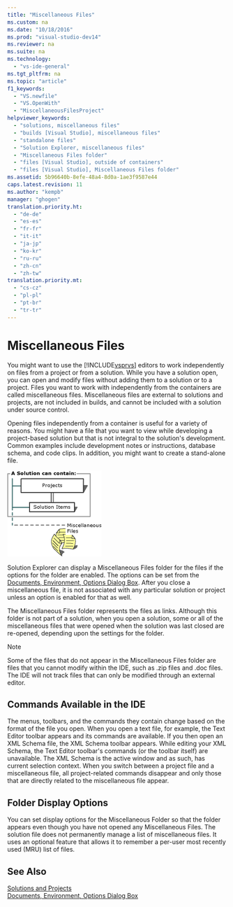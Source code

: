 ```yaml
---
title: "Miscellaneous Files"
ms.custom: na
ms.date: "10/18/2016"
ms.prod: "visual-studio-dev14"
ms.reviewer: na
ms.suite: na
ms.technology: 
  - "vs-ide-general"
ms.tgt_pltfrm: na
ms.topic: "article"
f1_keywords: 
  - "VS.newfile"
  - "VS.OpenWith"
  - "MiscellaneousFilesProject"
helpviewer_keywords: 
  - "solutions, miscellaneous files"
  - "builds [Visual Studio], miscellaneous files"
  - "standalone files"
  - "Solution Explorer, miscellaneous files"
  - "Miscellaneous Files folder"
  - "files [Visual Studio], outside of containers"
  - "files [Visual Studio], Miscellaneous Files folder"
ms.assetid: 5b96640b-8efe-48a4-8d0a-1ae3f9587e44
caps.latest.revision: 11
ms.author: "kempb"
manager: "ghogen"
translation.priority.ht: 
  - "de-de"
  - "es-es"
  - "fr-fr"
  - "it-it"
  - "ja-jp"
  - "ko-kr"
  - "ru-ru"
  - "zh-cn"
  - "zh-tw"
translation.priority.mt: 
  - "cs-cz"
  - "pl-pl"
  - "pt-br"
  - "tr-tr"
---
```

# Miscellaneous Files
You might want to use the [!INCLUDE[vsprvs](../codequality/includes/vsprvs_md.md)] editors to work independently on files from a project or from a solution. While you have a solution open, you can open and modify files without adding them to a solution or to a project. Files you want to work with independently from the containers are called miscellaneous files. Miscellaneous files are external to solutions and projects, are not included in builds, and cannot be included with a solution under source control.  
  
 Opening files independently from a container is useful for a variety of reasons. You might have a file that you want to view while developing a project-based solution but that is not integral to the solution's development. Common examples include development notes or instructions, database schema, and code clips. In addition, you might want to create a stand-alone file.  
  
 ![Solutions Projects](../reference/media/projects_solutions_misc.gif "Projects_Solutions_Misc")  
  
 Solution Explorer can display a Miscellaneous Files folder for the files if the options for the folder are enabled. The options can be set from the [Documents, Environment, Options Dialog Box](../reference/documents--environment--options-dialog-box.md). After you close a miscellaneous file, it is not associated with any particular solution or project unless an option is enabled for that as well.  
  
 The Miscellaneous Files folder represents the files as links. Although this folder is not part of a solution, when you open a solution, some or all of the miscellaneous files that were opened when the solution was last closed are re-opened, depending upon the settings for the folder.  
  
> [!NOTE]
>  Some of the files that do not appear in the Miscellaneous Files folder are files that you cannot modify within the IDE, such as .zip files and .doc files. The IDE will not track files that can only be modified through an external editor.  
  
## Commands Available in the IDE  
 The menus, toolbars, and the commands they contain change based on the format of the file you open. When you open a text file, for example, the Text Editor toolbar appears and its commands are available. If you then open an XML Schema file, the XML Schema toolbar appears. While editing your XML Schema, the Text Editor toolbar's commands (or the toolbar itself) are unavailable. The XML Schema is the active window and as such, has current selection context. When you switch between a project file and a miscellaneous file, all project-related commands disappear and only those that are directly related to the miscellaneous file appear.  
  
## Folder Display Options  
 You can set display options for the Miscellaneous Folder so that the folder appears even though you have not opened any Miscellaneous Files. The solution file does not permanently manage a list of miscellaneous files. It uses an optional feature that allows it to remember a per-user most recently used (MRU) list of files.  
  
## See Also  
 [Solutions and Projects](../ide/solutions-and-projects-in-visual-studio.md)   
 [Documents, Environment, Options Dialog Box](../reference/documents--environment--options-dialog-box.md)
